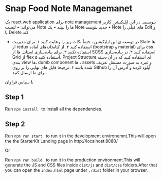 # Snap Food Note Managemanet
یک  react web application برای note management بنویسید. در این اپلیکیشن کاربر می‌تواند:
•	لیست Note ها را ببیند
•	یک Note جدید بنویسد 
•	Note های قبلی را Edit و یا Delete کند

- در توسعه ی این اپلیکیشن ، حتماً نکات زیر را رعایت کنید
	۱. برای مدیریت State ها از redux استفاده کنید
	۲. از کتابخانه‌های آماده (bootstrap و material) برای css استفاده نکنید
	۳. برای پیاده‌سازی استایل ها از SCSS استفاده کنید
	۴. در پیاده‌سازی Grid از flex استفاده کنید
	۵. Project Structure ای استفاده کنید که در آن دسته بندی view ها، dumb component ها ، assets و غیره به صورت مستقل تعریف شده باشد
	۶. ترجیحا فایل های نهایی را بر روی Github آپلود کرده و آدرس آن را برای ما ارسال کنید.

با سپاس فراوان



## Step 1
Run ```npm install ``` to install all the dependencies.


## Step 2
Run ```npm run start ``` to run it in the development environemnt.This will open the the StarterKit Landing page in http://localhost:8080/

Or

Run ```npm run build ``` to run it in the production environment.This will generate the JS and CSS files inside `dist/js` and `dist/css` folders.After that you can open the `index.html` page under `./dist` folder in your browser.

